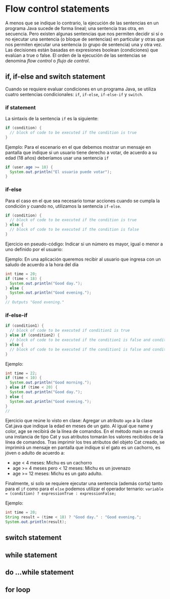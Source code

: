 # Flow control statements
A menos que se indique lo contrario, la ejecución de las sentencias en un programa Java sucede de forma lineal; una sentencia tras otra, en secuencia. 
Pero existen algunas sentencias que nos permiten decidir si sí o no ejecutar una sentencia (o bloque de sentencias) en particular y otras que nos permiten ejecutar una sentencia (o grupo de sentencia) una y otra vez. Las decisiones están basadas en expresiones boolean (condiciones) que evalúan a true o false.
El orden de la ejecución de las sentencias se denomina *flow control* o *flujo de control*.

## if, if-else and switch statement
Cuando se requiere evaluar condiciones en un programa Java, se utiliza cuatro sentencias condicionales: `if`, `if-else`, `if-else-if` y `switch`. 

### if statement
La sintaxis de la sentencia `if` es la siguiente:
```java
if (condition) {
  // block of code to be executed if the condition is true
}
```
Ejemplo: Para el escenario en el que debemos mostrar un mensaje en pantalla que indique si un usuario tiene derecho a votar, de acuerdo a su edad (18 años) deberíamos usar una sentencia `if`
```java
if (user.age >= 18) {
  System.out.println("El usuario puede votar");
}
```

### if-else
Para el caso en el que sea necesario tomar acciones cuando se cumpla la condición y cuando no, utilizamos la sentencia `if-else`.
```java
if (condition) {
  // block of code to be executed if the condition is true
} else { 
  // block of code to be executed if the condition is false
} 
```
Ejercicio en pseudo-código: Indicar si un número es mayor, igual o menor a uno definido por el usuario:

Ejemplo: En una aplicación queremos recibir al usuario que ingresa con un saludo de acuerdo a la hora del día
```java
int time = 20;
if (time < 18) {
  System.out.println("Good day.");
} else {
  System.out.println("Good evening.");
}
// Outputs "Good evening."
```

### if-else-if
```java
if (condition1) {
  // block of code to be executed if condition1 is true
} else if (condition2) {
  // block of code to be executed if the condition1 is false and condition2 is true
} else {
  // block of code to be executed if the condition1 is false and condition2 is false
}
```
Ejemplo:
```java
int time = 22;
if (time < 10) {
  System.out.println("Good morning.");
} else if (time < 20) {
  System.out.println("Good day.");
} else {
  System.out.println("Good evening.");
}
// 
```

Ejercicio que reúne lo visto en clase:
Agregar un atributo `age` a la clase Cat.java que indique la edad en meses de un gato. Al igual que name y color, age se recibirá de la línea de comandos. En el método main se creará una instancia de tipo Cat y sus atributos tomarán los valores recibidos de la línea de comandos. Tras imprimir los tres atributos del objeto Cat creado, se imprimirá un mensaje en pantalla que indique si el gato es un cachorro, es jóven o adulto de acuerdo a:
- age < 4 meses: Michu es un cachorro
- age >= 4 meses pero < 12 meses: Michu es un jovenazo
- age >= 12 meses: Michu es un gato adulto.

Finalmente, si solo se requiere ejecutar una sentencia (además corta) tanto para el `if` como para el `else` podemos utilizar el operador ternario:
`variable = (condition) ? expressionTrue : expressionFalse;`

Ejemplo:
```java
int time = 20;
String result = (time < 18) ? "Good day." : "Good evening.";
System.out.println(result);
```

## switch statement

## while statement

## do ...while statement

## for loop
